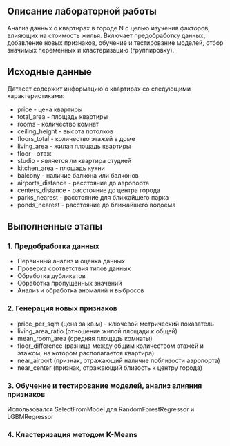 ## Описание лабораторной работы
Анализ данных о квартирах в городе N с целью изучения факторов, влияющих на стоимость жилья. Включает предобработку данных, добавление новых признаков, обучение и тестирование моделей, отбор значимых переменных и кластеризацию (группировку).

## Исходные данные
Датасет содержит информацию о квартирах со следующими характеристиками:
-	price - цена квартиры 
-	total_area - площадь квартиры 
-	rooms - количество комнат 
-	ceiling_height - высота потолков 
-	floors_total - количество этажей в доме
-	living_area - жилая площадь квартиры
-	floor - этаж 
-	studio - является ли квартира студией 
-	kitchen_area - площадь кухни
-	balcony - наличие балкона или балконов 
-	airports_distance - расстояние до аэропорта 
-	centers_distance - расстояние до центра города 
-	parks_nearest - расстояние для ближайшего парка 
-	ponds_nearest - расстояние до ближайшего водоема

## Выполненные этапы
### 1. Предобработка данных
- Первичный анализ и оценка данных
- Проверка соответствия типов данных
- Обработка дубликатов
- Обработка пропущенных значений
- Анализ и обработка аномалий и выбросов

### 2. Генерация новых признаков
- price_per_sqm (цена за кв.м) - ключевой метрический показатель
- living_area_ratio (отношение жилой площади к общей)
- mean_room_area (средняя площадь комнаты)
- floor_difference (разница между общим количеством этажей и этажом, на котором располагается квартира)
- near_airport (признак, отражающий наличие поблизости аэропорта)
- near_center (признак, отражающий близость к центру города)

### 3. Обучение и тестирование моделей, анализ влияния признаков
Использовался SelectFromModel для RandomForestRegressor и LGBMRegressor

### 4. Кластеризация методом K-Means
